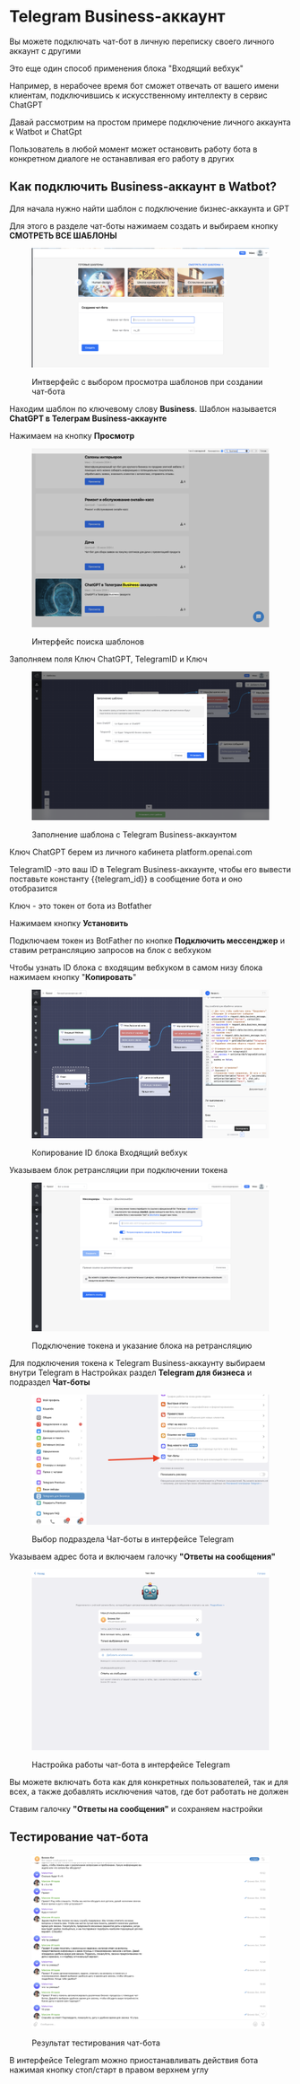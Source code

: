 # Telegram Business-аккаунт

Вы можете подключать чат-бот в личную переписку своего личного аккаунт с другими

Это еще один способ применения блока "Входящий вебхук"

Например, в нерабочее время бот сможет отвечать от вашего имени клиентам, подключившись к искусственному интеллекту в сервис ChatGPT

Давай рассмотрим на простом примере подключение личного аккаунта к Watbot и ChatGpt

Пользователь в любой момент может остановить работу бота в конкретном диалоге не останавливая его работу в других



## Как подключить Business-аккаунт в Watbot?

Для начала нужно найти шаблон с подключение бизнес-аккаунта и GPT

Для этого в разделе чат-боты нажимаем создать и выбираем кнопку **СМОТРЕТЬ ВСЕ ШАБЛОНЫ**

<figure><img src="../../.gitbook/assets/Снимок экрана 2024-07-16 в 16.29.06.png" alt=""><figcaption><p>Интверфейс с выбором просмотра шаблонов при создании чат-бота</p></figcaption></figure>

Находим шаблон по ключевому слову **Business**. Шаблон называется **ChatGPT  в Телеграм Business-аккаунте**

Нажимаем на кнопку **Просмотр**

<figure><img src="../../.gitbook/assets/Снимок экрана 2024-07-16 в 16.32.27.png" alt=""><figcaption><p>Интерфейс поиска шаблонов</p></figcaption></figure>

Заполняем поля Ключ СhatGPT, TelegramID и Ключ

<figure><img src="../../.gitbook/assets/Снимок экрана 2024-07-16 в 16.36.48.png" alt=""><figcaption><p>Заполнение шаблона с Telegram Business-аккаунтом</p></figcaption></figure>

Ключ ChatGPT берем из личного кабинета platform.openai.com

TelegramID -это ваш ID в Telegram Business-аккаунте, чтобы его вывести поставьте константу \{{telegram\_id\}} в сообщение бота и оно отобразится

Ключ - это токен от бота из Botfather

Нажимаем кнопку **Установить**

Подключаем токен из BotFather по кнопке **Подключить мессенджер** и ставим ретрансляцию запросов на блок с вебхуком

Чтобы узнать ID блока с входящим вебхуком в самом низу блока нажимаем кнопку "**Копировать**"

<figure><img src="../../.gitbook/assets/Снимок экрана 2024-07-16 в 16.47.49.png" alt=""><figcaption><p>Копирование ID блока Входящий вебхук</p></figcaption></figure>

Указываем блок ретрансляции при подключении токена

<figure><img src="../../.gitbook/assets/Снимок экрана 2024-07-16 в 16.49.23.png" alt=""><figcaption><p>Подключение токена и указание блока на ретрансляцию</p></figcaption></figure>

Для подключения токена к Telegram Business-аккаунту выбираем внутри Telegram в Настройках раздел **Telegram для бизнеса** и подраздел **Чат-боты**

<figure><img src="../../.gitbook/assets/Снимок экрана 2024-07-16 в 16.53.09.png" alt=""><figcaption><p>Выбор подраздела Чат-боты в интерфейсе Telegram</p></figcaption></figure>

Указываем адрес бота и включаем галочку **"Ответы на сообщения"**

<figure><img src="../../.gitbook/assets/Снимок экрана 2024-07-16 в 16.59.16.png" alt=""><figcaption><p>Настройка работы чат-бота в интерфейсе Telegram</p></figcaption></figure>

Вы можете включать бота как для конкретных пользователей, так и для всех, а также добавлять исключения чатов, где бот работать не должен

Ставим галочку **"Ответы на сообщения"** и сохраняем настройки



## Тестирование чат-бота

<figure><img src="../../.gitbook/assets/Снимок экрана 2024-07-16 в 17.01.27.png" alt=""><figcaption><p>Результат тестирования чат-бота</p></figcaption></figure>

В интерфейсе Telegram можно приостанавливать действия бота нажимая кнопку стоп/старт в правом верхнем углу






